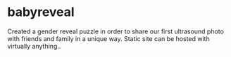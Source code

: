 # babyreveal
Created a gender reveal puzzle in order to share our first ultrasound photo with friends and family in a unique way. Static site can be hosted with virtually anything..
